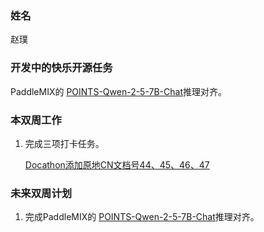 ### 姓名

赵璞

### 开发中的快乐开源任务

PaddleMIX的 [POINTS-Qwen-2-5-7B-Chat](https://huggingface.co/WePOINTS/POINTS-Qwen-2-5-7B-Chat)推理对齐。

### 本双周工作

1. 完成三项打卡任务。

   [Docathon添加原地CN文档号44、45、46、47](https://github.com/PaddlePaddle/docs/pull/7151)

### 未来双周计划

1. 完成PaddleMIX的 [POINTS-Qwen-2-5-7B-Chat](https://huggingface.co/WePOINTS/POINTS-Qwen-2-5-7B-Chat)推理对齐。
